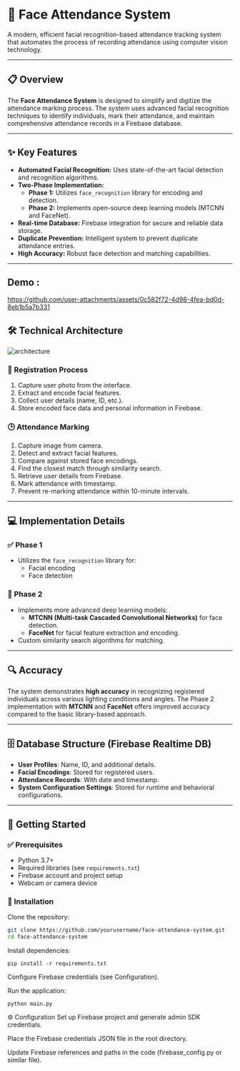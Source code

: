 # 📸 Face Attendance System

A modern, efficient facial recognition-based attendance tracking system that automates the process of recording attendance using computer vision technology.

---

## 📋 Overview

The **Face Attendance System** is designed to simplify and digitize the attendance marking process. The system uses advanced facial recognition techniques to identify individuals, mark their attendance, and maintain comprehensive attendance records in a Firebase database.

---


## ✨ Key Features

- **Automated Facial Recognition:** Uses state-of-the-art facial detection and recognition algorithms.
- **Two-Phase Implementation:**
  - **Phase 1:** Utilizes `face_recognition` library for encoding and detection.
  - **Phase 2:** Implements open-source deep learning models (MTCNN and FaceNet).
- **Real-time Database:** Firebase integration for secure and reliable data storage.
- **Duplicate Prevention:** Intelligent system to prevent duplicate attendance entries.
- **High Accuracy:** Robust face detection and matching capabilities.

---

## Demo :



https://github.com/user-attachments/assets/0c582f72-4d98-4fea-bd0d-8eb1b5a7b331




## 🛠️ Technical Architecture
![architecture](https://github.com/user-attachments/assets/1d827063-a9be-4ca5-b876-fb6c88b3ec86)

### 🔐 Registration Process

1. Capture user photo from the interface.
2. Extract and encode facial features.
3. Collect user details (name, ID, etc.).
4. Store encoded face data and personal information in Firebase.

### 🕒 Attendance Marking

1. Capture image from camera.
2. Detect and extract facial features.
3. Compare against stored face encodings.
4. Find the closest match through similarity search.
5. Retrieve user details from Firebase.
6. Mark attendance with timestamp.
7. Prevent re-marking attendance within 10-minute intervals.

---

## 💻 Implementation Details

### ✅ Phase 1

- Utilizes the `face_recognition` library for:
  - Facial encoding
  - Face detection

### 🚀 Phase 2

- Implements more advanced deep learning models:
  - **MTCNN (Multi-task Cascaded Convolutional Networks)** for face detection.
  - **FaceNet** for facial feature extraction and encoding.
- Custom similarity search algorithms for matching.

---

## 🔍 Accuracy

The system demonstrates **high accuracy** in recognizing registered individuals across various lighting conditions and angles. The Phase 2 implementation with **MTCNN** and **FaceNet** offers improved accuracy compared to the basic library-based approach.

---

## 🗄️ Database Structure (Firebase Realtime DB)

- **User Profiles**: Name, ID, and additional details.
- **Facial Encodings**: Stored for registered users.
- **Attendance Records**: With date and timestamp.
- **System Configuration Settings**: Stored for runtime and behavioral configurations.

---

## 🚀 Getting Started

### ✅ Prerequisites

- Python 3.7+
- Required libraries (see `requirements.txt`)
- Firebase account and project setup
- Webcam or camera device

### 🧰 Installation

Clone the repository:

```bash
git clone https://github.com/yourusername/face-attendance-system.git
cd face-attendance-system
```

Install dependencies:

```
pip install -r requirements.txt
```

Configure Firebase credentials (see Configuration).

Run the application:

```
python main.py
```

⚙️ Configuration
Set up Firebase project and generate admin SDK credentials.

Place the Firebase credentials JSON file in the root directory.

Update Firebase references and paths in the code (firebase_config.py or similar file).
